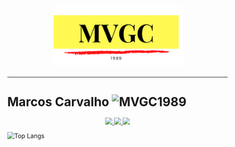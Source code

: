 
 
 <h1 align="center"><img width="300px" src="MVGC89.png" /> </h1>
 
 ___

 <h1> Marcos Carvalho <img src="https://komarev.com/ghpvc/?username=MVGC1989" alt="MVGC1989" /></h1>
 
<p align="center">

<a href="mailto:mailto:mvgc1989@gmail.com">
    <img src="https://img.shields.io/badge/-mvgc1989@gmail.com-c14438?style=flat&logo=Gmail&logoColor=white&link=mailto:mvgc1989@gmail.com" />
  </a>

<a href="https://www.linkedin.com/in/mvgc89/">
    <img src="https://img.shields.io/badge/-mvgc89-blue?style=flat&logo=Linkedin&logoColor=white&link=https://www.linkedin.com/in/mvgc89/" />
  </a>

<a href="https://mvgc1989.github.io/Meu-Site/index.html">
    <img src="https://img.shields.io/badge/Website-MVGC89-1f425f.svg" />
  </a>


</p>

![Top Langs](https://github-readme-stats.vercel.app/api/top-langs/?username=MVGC1989&hide=TeX&layout=compact)
